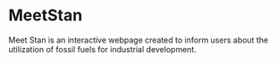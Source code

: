 # MeetStan

Meet Stan is an interactive webpage created to inform users about the utilization of fossil fuels for industrial development.
